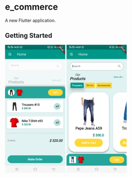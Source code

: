 # e_commerce

A new Flutter application.

## Getting Started

<div>
<img src="https://github.com/Divijcode/ecommerce_ui/blob/master/Screenshot_20201128_142732.jpg" width="200">
<img src="https://github.com/Divijcode/ecommerce_ui/blob/master/Screenshot_20201128_145709.jpg" width="200">

  </div>
  
